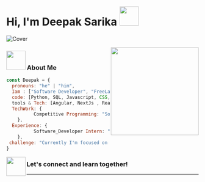 # Hi, I'm Deepak Sarika <img src="Profile1/run.png" width="50">

![Cover](Profile1/coverImg.gif)

<img align='right' src="https://user-images.githubusercontent.com/74038190/229223156-0cbdaba9-3128-4d8e-8719-b6b4cf741b67.gif" width="230">
<!-- <img align='right' src="Profile2/python.gif" width="33">
<img align='right' src="Profile2/vs.gif" width="30">
<img align='right' src="Profile2/react.gif" width="30">
<img align='right' src="Profile2/django.png" width="30"> -->

### <img src="Profile1/cofi.png" width="50"> About Me

```javascript
const Deepak = {
  pronouns: "he" | "him",
  Iam : ["Software Developer", "FreeLancer", "Competitive Programming"],
  code: [Python, SQL, Javascript, CSS, PHP, C/C++],
  tools & Tech: [Angular, NextJs , React JS, vscode, Node, PostgreSQL, MongoDB, ReactNative, Git, VueJS, Postman],
  TechWork: {
          Competitive Programming: "Solving Problems",
    },
  Experience: {
          Software_Developer Intern: "South Central Railways",
    },
 challenge: "Currently I'm focused on enhancing my tech skills in world of complex web applications"
}
```

<img align='left' src="Profile1/dance.gif" width="50">
<h3>Let's connect and learn together!</h3>
<hr>
